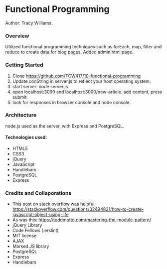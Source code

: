 # Functional Programming

Author: Tracy Williams.

### Overview

Utilized functional programming techniques such as forEach, map, filter and reduce to create data for blog pages. Added admin.html page.

### Getting Started

1. Clone https://github.com/TCW417/10-functional-programming
2. Update conString in server.js to reflect your host operating system.
3. start server: node server.js
4. open localhost:3000 and localhost:3000/new-article. add content, press submit.
5. look for responses in browser console and node console.


### Architecture

node.js used as the server, with Express and PostgreSQL.

#### Technologies used:

- HTML5
- CSS3
- jQuery
- JavaScript
- Handlebars
- PostgreSQL
- Express

### Credits and Collaporations

- This post on stack overflow was helpful: https://stackoverflow.com/questions/32494821/how-to-create-javascript-object-using-iife
- As was this: https://toddmotto.com/mastering-the-module-pattern/
- jQuery Library
- Code Fellows (.erslint)
- MIT license
- AJAX
- Marked JS library
- PostgreSQL
- Express
- Handlebars